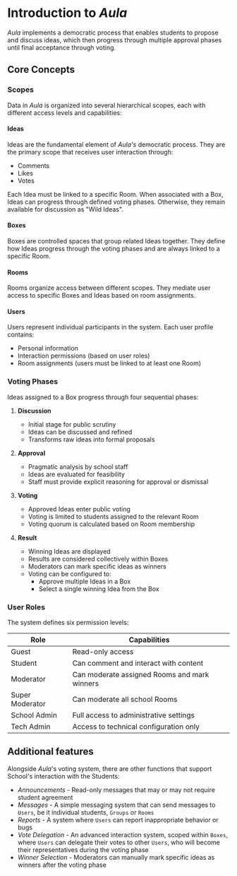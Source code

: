 # Introduction to _Aula_

_Aula_ implements a democratic process that enables students to propose and discuss ideas, which then progress through multiple approval phases until final acceptance through voting.

## Core Concepts

### Scopes

Data in _Aula_ is organized into several hierarchical scopes, each with different access levels and capabilities:

#### Ideas

Ideas are the fundamental element of _Aula's_ democratic process. They are the primary scope that receives user interaction through:

- Comments
- Likes
- Votes

Each Idea must be linked to a specific Room. When associated with a Box, Ideas can progress through defined voting phases. Otherwise, they remain available for discussion as "Wild Ideas".

#### Boxes

Boxes are controlled spaces that group related Ideas together. They define how Ideas progress through the voting phases and are always linked to a specific Room.

#### Rooms

Rooms organize access between different scopes. They mediate user access to specific Boxes and Ideas based on room assignments.

#### Users

Users represent individual participants in the system. Each user profile contains:

- Personal information
- Interaction permissions (based on user roles)
- Room assignments (users must be linked to at least one Room)

### Voting Phases

Ideas assigned to a Box progress through four sequential phases:

1. **Discussion**

   - Initial stage for public scrutiny
   - Ideas can be discussed and refined
   - Transforms raw ideas into formal proposals

2. **Approval**

   - Pragmatic analysis by school staff
   - Ideas are evaluated for feasibility
   - Staff must provide explicit reasoning for approval or dismissal

3. **Voting**

   - Approved Ideas enter public voting
   - Voting is limited to students assigned to the relevant Room
   - Voting quorum is calculated based on Room membership

4. **Result**
   - Winning Ideas are displayed
   - Results are considered collectively within Boxes
   - Moderators can mark specific ideas as winners
   - Voting can be configured to:
     - Approve multiple Ideas in a Box
     - Select a single winning Idea from the Box

### User Roles

The system defines six permission levels:

| Role            | Capabilities                                 |
| --------------- | -------------------------------------------- |
| Guest           | Read-only access                             |
| Student         | Can comment and interact with content        |
| Moderator       | Can moderate assigned Rooms and mark winners |
| Super Moderator | Can moderate all school Rooms                |
| School Admin    | Full access to administrative settings       |
| Tech Admin      | Access to technical configuration only       |

## Additional features

Alongside _Aula_'s voting system, there are other functions that support School's interaction with the Students:

- _Announcements_ - Read-only messages that may or may not require student agreement
- _Messages_ - A simple messaging system that can send messages to `Users`, be it individual students, `Groups` or `Rooms`
- _Reports_ - A system where `Users` can report inappropriate behavior or bugs
- _Vote Delegation_ - An advanced interaction system, scoped within `Boxes`, where `Users` can delegate their votes to other `Users`, who will become their representatives during the voting phase
- _Winner Selection_ - Moderators can manually mark specific ideas as winners after the voting phase
